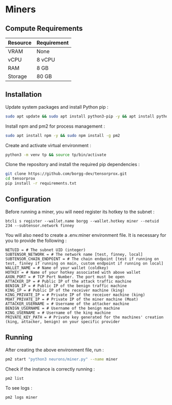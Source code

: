 # Miners

## Compute Requirements

| Resource      | Requirement       |
|---------------|-------------------|
| VRAM      | None              |
| vCPU      | 8 vCPU            |
| RAM       | 8 GB              |
| Storage   | 80 GB             |

## Installation

Update system packages and install Python pip :

```bash
sudo apt update && sudo apt install python3-pip -y && apt install python3-venv -y
```

Install npm and pm2 for process management :

```bash
sudo apt install npm -y && sudo npm install -g pm2 
```

Create and activate virtual environment :

```bash
python3 -m venv tp && source tp/bin/activate
```

Clone the repository and install the required pip dependencies :

```bash
git clone https://github.com/borgg-dev/tensorprox.git
cd tensorprox
pip install -r requirements.txt
```

## Configuration

Before running a miner, you will need register its hotkey to the subnet :

```text
btcli s register --wallet.name borgg --wallet.hotkey miner --netuid 234 --subtensor.network finney
```

You will also need to create a .env.miner environment file. It is necessary for you to provide the following :

```text
NETUID = # The subnet UID (integer)
SUBTENSOR_NETWORK = # The network name [test, finney, local]
SUBTENSOR_CHAIN_ENDPOINT = # The chain endpoint [test if running on test, finney if running on main, custom endpoint if running on local] 
WALLET_NAME = # Name of your wallet (coldkey) 
HOTKEY = # Name of your hotkey associated with above wallet
AXON_PORT = # TCP Port Number. The port must be open
ATTACKER_IP = # Public IP of the attack traffic machine
BENIGN_IP = # Public IP of the benign traffic machine
KING_IP = # Public IP of the receiver machine (king)
KING_PRIVATE_IP = # Private IP of the receiver machine (king)
MOAT_PRIVATE_IP = # Private IP of the miner machine (Moat)
ATTACKER_USERNAME = # Username of the attacker machine
BENIGN_USERNAME = # Username of the benign machine
KING_USERNAME = # Username of the king machine
PRIVATE_KEY_PATH = # Private key generated for the machines' creation (king, attacker, benign) on your specific provider
```

## Running

After creating the above environment file, run :

```bash
pm2 start "python3 neurons/miner.py" --name miner
```

Check if the instance is correctly running :

```bash
pm2 list 
```

To see logs :

```bash
pm2 logs miner
```